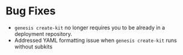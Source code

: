 # Bug Fixes

- `genesis create-kit` no longer requires you to be already in a deployment repository.
- Addressed YAML formatting issue when `genesis create-kit` runs without subkits
